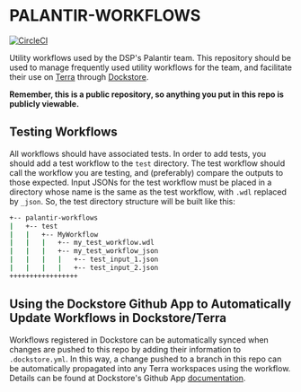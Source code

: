 # PALANTIR-WORKFLOWS

[![CircleCI](https://circleci.com/gh/broadinstitute/palantir-workflows.svg?style=svg)](https://circleci.com/gh/broadinstitute/palantir-workflows)

Utility workflows used by the DSP's Palantir team.  This repository should be used to manage frequently used utility workflows for the team, and facilitate their use on [Terra](https://app.terra.bio/) through [Dockstore](https://dockstore.org/).

**Remember, this is a public repository, so anything you put in this repo is publicly viewable.**


## Testing Workflows

All workflows should have associated tests.
In order to add tests, you should add a test workflow to the `test` directory. 
The test workflow should call the workflow you are testing, and (preferably) compare the outputs to those expected. 
Input JSONs for the test workflow must be placed in a directory whose name is the same as the test workflow, with `.wdl` replaced by `_json`.
So, the test directory structure will be built like this:

```bash
+-- palantir-workflows
|   +-- test
|   |   +-- MyWorkflow
|   |   |   +-- my_test_workflow.wdl
|   |   |   +-- my_test_workflow_json
|   |   |   |   +-- test_input_1.json
|   |   |   |   +-- test_input_2.json
+++++++++++++++++
```

## Using the Dockstore Github App to Automatically Update Workflows in Dockstore/Terra
Workflows registered in Dockstore can be automatically synced when changes are pushed to this repo by adding their information to `.dockstore.yml`. 
In this way, a change pushed to a branch in this repo can be automatically propagated into any Terra workspaces using the workflow. 
Details can be found at Dockstore's Github App [documentation](https://docs.dockstore.org/en/develop/getting-started/github-apps/github-apps.html).
